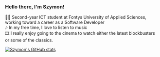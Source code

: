 ### Hello there, I'm Szymon! 

👨‍🎓 Second-year ICT student at Fontys University of Applied Sciences, working toward a career as a Software Developer<br/>
🎶 In my free time, I love to listen to music <br/>
🎞️ I really enjoy going to the cinema to watch either the latest blockbusters or some of the classics. <br/>

[![Szymon's GitHub stats](https://github-readme-stats.vercel.app/api?username=SzymekHub&count_private=true&show_icons=true&theme=tokyonight&hide_rank=false)](https://github.com/anuraghazra/github-readme-stats)


